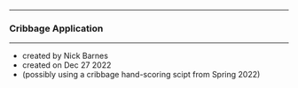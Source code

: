 ___
### Cribbage Application
___
* created by Nick Barnes
* created on Dec 27 2022
* (possibly using a cribbage hand-scoring scipt from Spring 2022)


